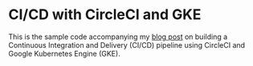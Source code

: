 # CI/CD with CircleCI and GKE  

This is the sample code accompanying my [blog post](https://medium.com/@admm/ci-cd-using-circleci-and-google-kubernetes-engine-gke-7ed3a5ad57e) on building a Continuous
Integration and Delivery (CI/CD) pipeline using CircleCI and Google
Kubernetes Engine (GKE).
